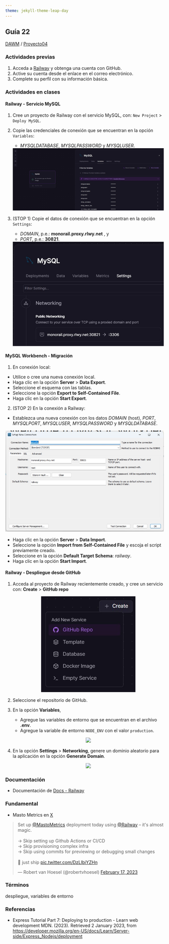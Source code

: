 ```yaml
---
theme: jekyll-theme-leap-day
---
```


## Guía 22

[DAWM](/DAWM/) / [Proyecto04](/DAWM/proyectos/2024/proyecto04)

<style type="text/css" media="screen">
  details {
    margin: 5% 0%;
    padding: 2%;
    border: dashed 2px black;
    border-radius: 11px;
    box-shadow: 5px 5px 15px rgba(0, 0, 0, 0.3);
  }

  details div {
    color: lightseagreen;
    font-weight: bold;
    cursor: pointer;
    text-align: center;
  }

  img.description {
    width: 50%;
    text-align: center;
    margin: 0 25%;
  }
</style>

### Actividades previas

1. Acceda a [Railway](https://railway.app/) y obtenga una cuenta con GitHub.
2. Active su cuenta desde el enlace en el correo electrónico.
3. Complete su perfil con su información básica.

### Actividades en clases

#### Railway - Servicio MySQL

1. Cree un proyecto de Railway con el servicio MySQL, con: `New Project` > `Deploy MySQL`.
2. Copie las credenciales de conexión que se encuentran en la opción `Variables`: 
    + _MYSQLDATABASE_, _MYSQLPASSWORD_ y _MYSQLUSER_.

   <div align="center">
    <img src="imagenes/railway_credentials.jpg">
   </div>

3. (STOP 1) Copie el datos de conexión que se encuentran en la opción `Settings`: 
   + _DOMAIN_, p.e.: **monorail.proxy.rlwy.net** , y 
   + _PORT_, p.e.: **30821**.

   <div align="center">
    <img src="imagenes/railway_networking.jpg">
   </div>

#### MySQL Workbench - Migración

1. En conexión local:
  + Utilice o cree una nueva conexión local.
  + Haga clic en la opción **Server** > **Data Export**.
  + Seleccione el esquema con las tablas.
  + Seleccione la opción **Export to Self-Contained File**. 
  + Haga clic en la opción **Start Export**.

2. (STOP 2) En la conexión a Railway:
  + Establezca una nueva conexión con los datos _DOMAIN_ (host), _PORT_, _MYSQLPORT_, _MYSQLUSER_, _MYSQLPASSWORD_ y _MYSQLDATABASE_.

  <div align="center">
    <img src="imagenes/railway_workbench.jpg">
  </div>

  + Haga clic en la opción **Server** > **Data Import**.
  + Seleccione la opción **Import from Self-Contained File** y escoja el script previamente creado. 
  + Seleccione en la opción **Default Target Schema**: _railway_.
  + Haga clic en la opción **Start Import**.

#### Railway - Despliegue desde GitHub

1. Acceda al proyecto de Railway recientemente creado, y cree un servicio con: **Create** > **GitHub repo**

    <div align="center">
      <img src="imagenes/railway_create_service.jpg">
    </div>

2. Seleccione el repositorio de GitHub.
3. En la opción **Variables**, 
    - Agregue las variables de entorno que se encuentran en el archivo **.env**.
    - Agregue la variable de entorno `NODE_ENV` con el valor `production`.

    <p style="text-align: center;">
      <img src="imagenes/railway_raw_env.png" width="80%">
    </p>

4. En la opción **Settings** > **Networking**, genere un dominio aleatorio para la aplicación en la opción **Generate Domain**.

    <p style="text-align: center;">
      <img src="imagenes/railway_generate_domain.png" width="80%">
    </p>



### Documentación

* Documentación de [Docs - Railway](https://docs.railway.app/)

### Fundamental

* Masto Metrics en [X](https://twitter.com/robertvhoesel/status/1626646457980751883)

<blockquote class="twitter-tweet" data-media-max-width="560"><p lang="en" dir="ltr">Set up <a href="https://twitter.com/MastoMetrics?ref_src=twsrc%5Etfw">@MastoMetrics</a> deployment today using <a href="https://twitter.com/Railway?ref_src=twsrc%5Etfw">@Railway</a> – it&#39;s almost magic. <br><br>→ Skip setting up Github Actions or CI/CD<br>→ Skip provisioning complex infra<br>→ Skip using commits for previewing or debugging small changes<br><br>🚅 just ship <a href="https://t.co/DzLIbiYZHn">pic.twitter.com/DzLIbiYZHn</a></p>&mdash; Robert van Hoesel (@robertvhoesel) <a href="https://twitter.com/robertvhoesel/status/1626646457980751883?ref_src=twsrc%5Etfw">February 17, 2023</a></blockquote> <script async src="https://platform.twitter.com/widgets.js" charset="utf-8"></script>

### Términos

despliegue, variables de entorno

### Referencias

* Express Tutorial Part 7: Deploying to production - Learn web development MDN. (2023). Retrieved 2 January 2023, from https://developer.mozilla.org/en-US/docs/Learn/Server-side/Express_Nodejs/deployment

